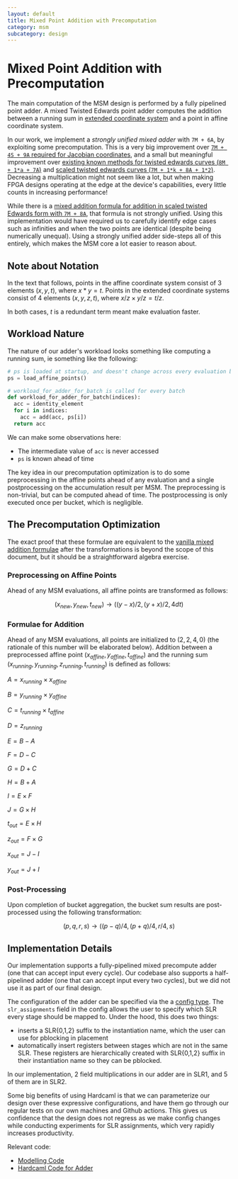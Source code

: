 ```yaml
---
layout: default
title: Mixed Point Addition with Precomputation
category: msm
subcategory: design
---
```


# Mixed Point Addition with Precomputation

The main computation of the MSM design is performed by a fully pipelined point
adder. A mixed Twisted Edwards point adder computes the addition between a
running sum in [extended coordinate system](https://hyperelliptic.org/EFD/g1p/auto-twisted-extended-1.html)
and a point in affine coordinate system.

In our work, we implement a _strongly unified mixed adder_ with `7M + 6A`,
by exploiting some precomputation. This is a very big improvement over [`7M +
4S + 9A` required for Jacobian coordinates](https://hyperelliptic.org/EFD/g1p/auto-shortw-jacobian-0.html#addition-madd-2007-bl), and
a small but meaningful improvement over [existing known methods for
twisted edwards curves (`8M + 1*a + 7A`)](https://hyperelliptic.org/EFD/g1p/auto-twisted-extended.html#addition-madd-2008-hwcd-2)
and  [scaled twisted edwards curves (`7M + 1*k + 8A + 1*2`)](https://hyperelliptic.org/EFD/g1p/auto-twisted-extended-1.html#addition-madd-2008-hwcd-3).
Decreasing a multiplication might not seem like a lot, but when making FPGA
designs operating at the edge at the device's capabilities, every little counts
in increasing performance!

While there is a [mixed addition formula for addition in scaled twisted Edwards
form with `7M + 8A`](https://hyperelliptic.org/EFD/g1p/auto-twisted-extended-1.html#addition-madd-2008-hwcd-4),
that formula is not strongly unified. Using this implementation would have
required us to carefully identify edge cases such as infinities and when the
two points are identical (despite being numerically unequal). Using a strongly
unified adder side-steps all of this entirely, which makes the MSM core a lot
easier to reason about.

## Note about Notation

In the text that follows, points in the affine coordinate system consist of 3
elements $(x,y,t)$, where $x * y = t$. Points in the extended coordinate
systems consist of 4 elements $(x,y,z,t)$, where $x/z × y/z = t/z$.

In both cases, $t$ is a redundant term meant make evaluation faster.

## Workload Nature

The nature of our adder's workload looks something like computing a running
sum, ie something like the following:

```python
# ps is loaded at startup, and doesn't change across every evaluation batch,
ps = load_affine_points()

# workload_for_adder_for_batch is called for every batch
def workload_for_adder_for_batch(indices):
  acc = identity_element
  for i in indices:
    acc = add(acc, ps[i])
  return acc
```

We can make some observations here:
- The intermediate value of `acc` is never accessed
- `ps` is known ahead of time

The key idea in our precomputation optimization is to do some preprocessing
in the affine points ahead of any evaluation and a single postprocessing on
the accumulation result per MSM. The preprocessing is non-trivial, but can be
computed ahead of time. The postprocessing is only executed once per
bucket, which is negligible.

## The Precomputation Optimization

The exact proof that these formulae are equivalent to the [vanilla mixed addition
formulae](https://hyperelliptic.org/EFD/g1p/auto-twisted-extended-1.html#addition-madd-2008-hwcd-3)
after the transformations is beyond the scope of this document, but it should
be a straightforward algebra exercise.


### Preprocessing on Affine Points

Ahead of any MSM evaluations, all affine points are transformed as follows:

$$
(x_{new},y_{new},t_{new}) → ( (y-x)/2, (y+x)/2, 4dt )
$$

### Formulae for Addition

Ahead of any MSM evaluations, all points are initialized to $(2, 2, 4, 0)$ (the
rationale of this number will be elaborated below). Addition between a
preprocessed affine point $(x_{affine}, y_{affine}, t_{affine})$ and the running
sum $(x_{running}, y_{running}, z_{running}, t_{running})$ is defined as follows:

$A = x_{running} × x_{affine}$

$B = y_{running} × y_{affine}$

$C = t_{running} × t_{affine}$

$D = z_{running}$

$E = B - A$

$F = D - C$

$G = D + C$

$H = B + A$

$I = E × F$

$J = G × H$

$t_{out} = E × H$

$z_{out} = F × G$

$x_{out} = J - I$

$y_{out} = J + I$

### Post-Processing

Upon completion of bucket aggregation, the bucket sum results are
post-processed using the following transformation:

$$
(p, q, r, s) → ( (p-q)/4, (p+q)/4, r/4, s )
$$

## Implementation Details

Our implementation supports a fully-pipelined mixed precompute adder (one that
can accept input every cycle). Our codebase also supports a half-pipelined adder
(one that can accept input every two cycles), but we did not use it as part of
our final design.

The configuration of the adder can be specified via the a
[config type](https://github.com/fyquah/hardcaml_zprize/blob/master/libs/twisted_edwards/src/config.ml).
The `slr_assignments` field in the config allows the user to
specify which SLR every stage should be mapped to. Under the hood, this
does two things:

- inserts a SLR\{0,1,2\} suffix to the instantiation name, which the user
can use for pblocking in placement
- automatically insert registers between stages which are not in the same
SLR. These registers are hierarchically created with SLR\{0,1,2\} suffix in
their instantiation name so they can be pblocked.

In our implementation, 2 field multiplications in our adder are in SLR1, and 5
of them are in SLR2.

Some big benefits of using Hardcaml is that we can parameterize our
design over these expressive configurations, and have them go through our
regular tests on our own machines and Github actions. This gives us confidence
that the design does not regress as we make config changes while conducting
experiments for SLR assignments, which very rapidly increases productivity.

Relevant code:

- [Modelling Code](https://github.com/fyquah/hardcaml_zprize/tree/master/libs/twisted_edwards/model)
- [Hardcaml Code for Adder](https://github.com/fyquah/hardcaml_zprize/blob/master/libs/twisted_edwards/src/mixed_add_precompute.ml)
